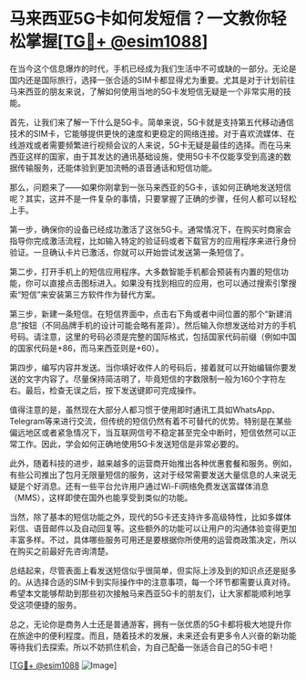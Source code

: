 # 马来西亚5G卡如何发短信？一文教你轻松掌握[[TG💪+ @esim1088](https://t.me/s/esim1088)]

在当今这个信息爆炸的时代，手机已经成为我们生活中不可或缺的一部分。无论是国内还是国际旅行，选择一张合适的SIM卡都显得尤为重要。尤其是对于计划前往马来西亚的朋友来说，了解如何使用当地的5G卡发短信无疑是一个非常实用的技能。

首先，让我们来了解一下什么是5G卡。简单来说，5G卡就是支持第五代移动通信技术的SIM卡，它能够提供更快的速度和更稳定的网络连接。对于喜欢流媒体、在线游戏或者需要频繁进行视频会议的人来说，5G卡无疑是最佳的选择。而在马来西亚这样的国家，由于其发达的通讯基础设施，使用5G卡不仅能享受到高速的数据传输服务，还能体验到更加流畅的语音通话和短信功能。

那么，问题来了——如果你刚拿到一张马来西亚的5G卡，该如何正确地发送短信呢？其实，这并不是一件复杂的事情，只要掌握了正确的步骤，任何人都可以轻松上手。

第一步，确保你的设备已经成功激活了这张5G卡。通常情况下，在购买时商家会指导你完成激活流程，比如输入特定的验证码或者下载官方的应用程序来进行身份验证。一旦确认卡片已激活，你就可以开始尝试发送第一条短信了。

第二步，打开手机上的短信应用程序。大多数智能手机都会预装有内置的短信功能，你可以直接点击图标进入。如果没有找到相应的应用，也可以通过搜索引擎搜索“短信”来安装第三方软件作为替代方案。

第三步，新建一条短信。在短信界面中，点击右下角或者中间位置的那个“新建消息”按钮（不同品牌手机的设计可能会略有差异）。然后输入你想发送给对方的手机号码。请注意，这里的号码必须是完整的国际格式，包括国家代码前缀（例如中国的国家代码是+86，而马来西亚则是+60）。

第四步，编写内容并发送。当你填好收件人的号码后，接着就可以开始编辑你要发送的文字内容了。尽量保持简洁明了，毕竟短信的字数限制一般为160个字符左右。最后，检查无误之后，按下发送键即可完成操作。

值得注意的是，虽然现在大部分人都习惯于使用即时通讯工具如WhatsApp、Telegram等来进行交流，但传统的短信仍然有着不可替代的优势。特别是在某些偏远地区或者紧急情况下，当互联网信号不稳定甚至完全中断时，短信依然可以正常工作。因此，学会如何正确地使用5G卡发送短信是非常必要的。

此外，随着科技的进步，越来越多的运营商开始推出各种优惠套餐和服务。例如，有些公司推出了包月无限量短信的服务，这对于经常需要发送大量信息的人来说无疑是个好消息。还有一些平台允许用户通过Wi-Fi网络免费发送富媒体消息（MMS），这样即使在国外也能享受到类似的功能。

当然，除了基本的短信功能之外，现代的5G卡还支持许多高级特性，比如多媒体彩信、语音邮件以及自动回复等。这些额外的功能可以让用户的沟通体验变得更加丰富多样。不过，具体哪些服务可用还是要根据你所使用的运营商政策决定，所以在购买之前最好先咨询清楚。

总结起来，尽管表面上看发送短信似乎很简单，但实际上涉及到的知识点还是挺多的。从选择合适的SIM卡到实际操作中的注意事项，每一个环节都需要认真对待。希望本文能够帮助到那些初次接触马来西亚5G卡的朋友们，让大家都能顺利地享受这项便捷的服务。

总之，无论你是商务人士还是普通游客，拥有一张优质的5G卡都将极大地提升你在旅途中的便利程度。而且，随着技术的发展，未来还会有更多令人兴奋的新功能等待我们去探索。所以不妨抓住机会，为自己配备一张适合自己的5G卡吧！

[[TG💪+ @esim1088](https://t.me/s/esim1088) ![Image](https://i.postimg.cc/4NQfJmqS/Snipaste-2025-05-13-00-14-12.png)]